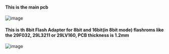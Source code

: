 #### This is the main pcb
   
![image](https://dl.dropboxusercontent.com/s/ta7pjoxn9kirtan/v17pcb.png?dl=1)    

#### This is th 8bit Flash Adapter for 8bit and 16bit(in 8bit mode) flashroms like the 29F032, 29L3211 or 29LV160, PCB thickness is 1.2mm 
   
![image](https://dl.dropboxusercontent.com/s/jk2xmjy5bp4jfms/flash_adapter.png?dl=1)    
